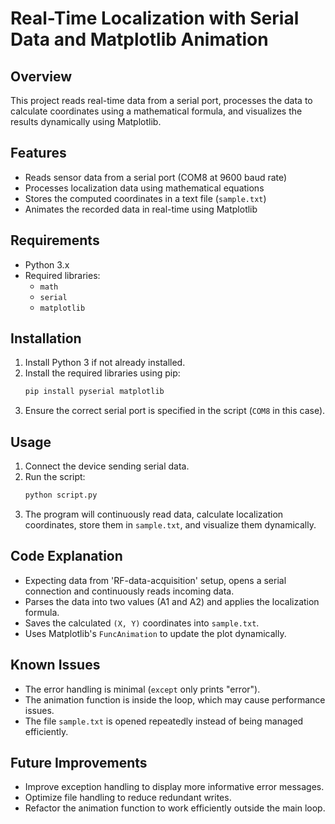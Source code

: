 # Real-Time Localization with Serial Data and Matplotlib Animation

## Overview
This project reads real-time data from a serial port, processes the data to calculate coordinates using a mathematical formula, and visualizes the results dynamically using Matplotlib.

## Features
- Reads sensor data from a serial port (COM8 at 9600 baud rate)
- Processes localization data using mathematical equations
- Stores the computed coordinates in a text file (`sample.txt`)
- Animates the recorded data in real-time using Matplotlib

## Requirements
- Python 3.x
- Required libraries:
  - `math`
  - `serial`
  - `matplotlib`

## Installation
1. Install Python 3 if not already installed.
2. Install the required libraries using pip:
   ```sh
   pip install pyserial matplotlib
   ```
3. Ensure the correct serial port is specified in the script (`COM8` in this case).

## Usage
1. Connect the device sending serial data.
2. Run the script:
   ```sh
   python script.py
   ```
3. The program will continuously read data, calculate localization coordinates, store them in `sample.txt`, and visualize them dynamically.

## Code Explanation
- Expecting data from 'RF-data-acquisition' setup, opens a serial connection and continuously reads incoming data.
- Parses the data into two values (A1 and A2) and applies the localization formula.
- Saves the calculated `(X, Y)` coordinates into `sample.txt`.
- Uses Matplotlib's `FuncAnimation` to update the plot dynamically.

## Known Issues
- The error handling is minimal (`except` only prints "error").
- The animation function is inside the loop, which may cause performance issues.
- The file `sample.txt` is opened repeatedly instead of being managed efficiently.

## Future Improvements
- Improve exception handling to display more informative error messages.
- Optimize file handling to reduce redundant writes.
- Refactor the animation function to work efficiently outside the main loop.

